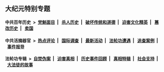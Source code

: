 ## 大纪元特别专题

#### 中共百年历史 &nbsp;>&nbsp; [党魁面目](indexes/nf1176107/README.md?07290430) &nbsp;| &nbsp; [杀人历史](indexes/nf1176106/README.md?07290430) &nbsp;| &nbsp; [破坏传统和道德](indexes/nf1176106/README.md?07290430) &nbsp;| &nbsp; [迫害文化精英](indexes/nf1176111/README.md?07290430) &nbsp;| &nbsp; [篡改历史](indexes/nf1176115/README.md?07290430) &nbsp;| &nbsp; [卖国](indexes/nf1176117/README.md?07290430) 

#### 中共活摘器官 &nbsp;>&nbsp; [热点评论](indexes/nf5879/README.md?07290430) &nbsp;| &nbsp; [国际调查](indexes/nf5947/README.md?07290430) &nbsp;| &nbsp; [最新活动](indexes/nf5883/README.md?07290430) &nbsp;| &nbsp; [法轮功遭遇](indexes/nf5881/README.md?07290430) &nbsp;| &nbsp; [追查案例](indexes/nf5880/README.md?07290430) &nbsp;| &nbsp; [事件报导](indexes/nf5877/README.md?07290430) 

#### 法轮功专辑 &nbsp;>&nbsp; [自焚伪案](indexes/nf5562/README.md?07290430) &nbsp;| &nbsp; [迫害真相](indexes/nf4379/README.md?07290430) &nbsp;| &nbsp; [历史事件回顾](indexes/nf5793/README.md?07290430) &nbsp;| &nbsp; [真相特辑](indexes/nf4389/README.md?07290430) &nbsp;| &nbsp; [社会支持](indexes/nf4386/README.md?07290430) &nbsp;| &nbsp; [大法徒的故事](indexes/nf1147481/README.md?07290430) 
